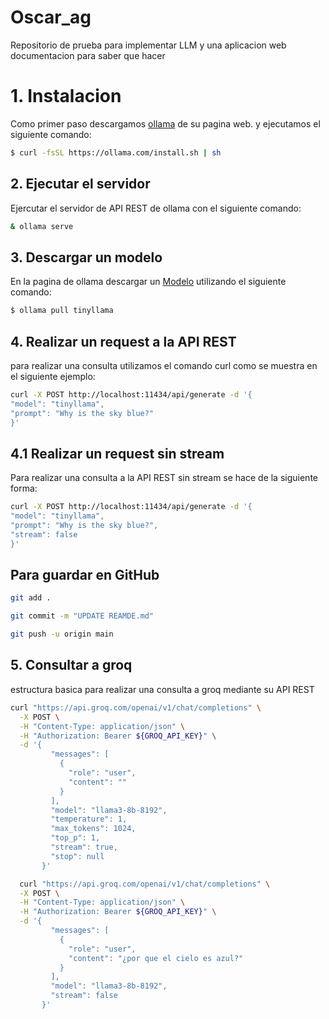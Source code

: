 # Oscar_ag
Repositorio de prueba para implementar LLM y una aplicacion web
documentacion para saber que hacer

# 1. Instalacion

Como primer paso descargamos [ollama](https://ollama.com/download/linux) de su pagina web. y ejecutamos el siguiente comando:

````bash
$ curl -fsSL https://ollama.com/install.sh | sh
````

## 2. Ejecutar el servidor

Ejercutar el servidor de API REST de ollama con el siguiente comando:

````bash
& ollama serve
````

## 3. Descargar un modelo

En la pagina de ollama descargar un [Modelo](https://ollama.com/library) utilizando el siguiente comando: 

````bash
$ ollama pull tinyllama
````

## 4. Realizar un request a la API REST

para realizar una consulta utilizamos el comando curl como se muestra en el siguiente ejemplo:

````bash
curl -X POST http://localhost:11434/api/generate -d '{
"model": "tinyllama",
"prompt": "Why is the sky blue?"
}'
````

## 4.1 Realizar un request sin stream

Para realizar una consulta a la API REST sin stream se hace de la siguiente forma: 

````bash
curl -X POST http://localhost:11434/api/generate -d '{
"model": "tinyllama",
"prompt": "Why is the sky blue?",
"stream": false
}'
````

## Para guardar en GitHub

````bash
git add .
````

````bash
git commit -m "UPDATE REAMDE.md"
````

````bash
git push -u origin main
````

## 5. Consultar a groq
estructura basica para realizar una consulta a groq mediante su API REST

````bash
curl "https://api.groq.com/openai/v1/chat/completions" \
  -X POST \
  -H "Content-Type: application/json" \
  -H "Authorization: Bearer ${GROQ_API_KEY}" \
  -d '{
         "messages": [
           {
             "role": "user",
             "content": ""
           }
         ],
         "model": "llama3-8b-8192",
         "temperature": 1,
         "max_tokens": 1024,
         "top_p": 1,
         "stream": true,
         "stop": null
       }'
  ````

````bash
  curl "https://api.groq.com/openai/v1/chat/completions" \
  -X POST \
  -H "Content-Type: application/json" \
  -H "Authorization: Bearer ${GROQ_API_KEY}" \
  -d '{
         "messages": [
           {
             "role": "user",
             "content": "¿por que el cielo es azul?"
           }
         ],
         "model": "llama3-8b-8192",
         "stream": false
       }'
````
